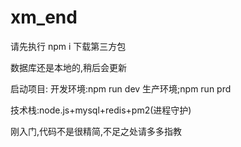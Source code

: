 # xm_end
请先执行 npm i 下载第三方包

数据库还是本地的,稍后会更新

启动项目:
开发环境:npm run dev
生产环境;npm run prd

技术栈:node.js+mysql+redis+pm2(进程守护)

刚入门,代码不是很精简,不足之处请多多指教



